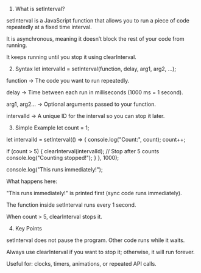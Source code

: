 1. What is setInterval?

setInterval is a JavaScript function that allows you to run a piece of code repeatedly at a fixed time interval.

It is asynchronous, meaning it doesn’t block the rest of your code from running.

It keeps running until you stop it using clearInterval.

2. Syntax
   let intervalId = setInterval(function, delay, arg1, arg2, ...);

function → The code you want to run repeatedly.

delay → Time between each run in milliseconds (1000 ms = 1 second).

arg1, arg2… → Optional arguments passed to your function.

intervalId → A unique ID for the interval so you can stop it later.

3. Simple Example
   let count = 1;

let intervalId = setInterval(() => {
console.log("Count:", count);
count++;

if (count > 5) {
clearInterval(intervalId); // Stop after 5 counts
console.log("Counting stopped!");
}
}, 1000);

console.log("This runs immediately!");

What happens here:

"This runs immediately!" is printed first (sync code runs immediately).

The function inside setInterval runs every 1 second.

When count > 5, clearInterval stops it.

4. Key Points

setInterval does not pause the program. Other code runs while it waits.

Always use clearInterval if you want to stop it; otherwise, it will run forever.

Useful for: clocks, timers, animations, or repeated API calls.
